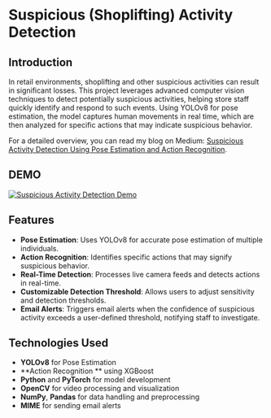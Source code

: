 # Suspicious (Shoplifting) Activity Detection

## Introduction

In retail environments, shoplifting and other suspicious activities can result in significant losses. This project leverages advanced computer vision techniques to detect potentially suspicious activities, helping store staff quickly identify and respond to such events. Using YOLOv8 for pose estimation, the model captures human movements in real time, which are then analyzed for specific actions that may indicate suspicious behavior.

For a detailed overview, you can read my blog on Medium: [Suspicious Activity Detection Using Pose Estimation and Action Recognition]([https://medium.com/your-blog-link](https://medium.com/@sg.sparsh06/suspicious-activity-shoplifting-detection-using-yolov8-pose-estimation-and-classification-b59fd73cdba3)).

## DEMO

[![Suspicious Activity Detection Demo](https://github.com/user-attachments/assets/355be203-402e-4648-9f43-f8e4b67026e8)](https://www.youtube.com/watch?v=oL9wGJXr-SM)


## Features

- **Pose Estimation**: Uses YOLOv8 for accurate pose estimation of multiple individuals.
- **Action Recognition**: Identifies specific actions that may signify suspicious behavior.
- **Real-Time Detection**: Processes live camera feeds and detects actions in real-time.
- **Customizable Detection Threshold**: Allows users to adjust sensitivity and detection thresholds.
- **Email Alerts**: Triggers email alerts when the confidence of suspicious activity exceeds a user-defined threshold, notifying staff to investigate.

## Technologies Used

- **YOLOv8** for Pose Estimation
- **Action Recognition ** using XGBoost
- **Python** and **PyTorch** for model development
- **OpenCV** for video processing and visualization
- **NumPy**, **Pandas** for data handling and preprocessing
- **MIME** for sending email alerts
